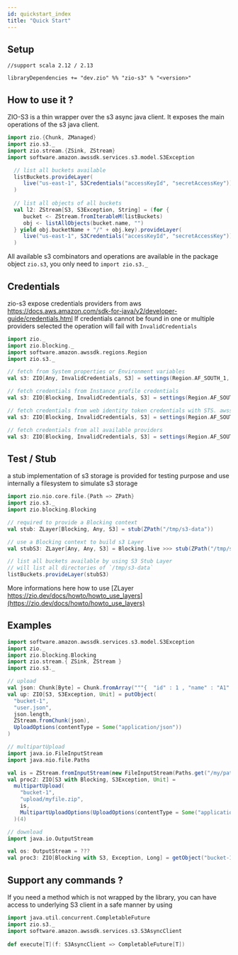 ```yaml
---
id: quickstart_index
title: "Quick Start"
---
```


Setup
-----

```
//support scala 2.12 / 2.13

libraryDependencies += "dev.zio" %% "zio-s3" % "<version>"
```

How to use it ?
---------------

ZIO-S3 is a thin wrapper over the s3 async java client. It exposes the main operations of the s3 java client.


```scala
import zio.{Chunk, ZManaged}
import zio.s3._
import zio.stream.{ZSink, ZStream}
import software.amazon.awssdk.services.s3.model.S3Exception

  // list all buckets available  
  listBuckets.provideLayer(
     live("us-east-1", S3Credentials("accessKeyId", "secretAccessKey"))
  )
  
  // list all objects of all buckets
  val l2: ZStream[S3, S3Exception, String] = (for {
     bucket <- ZStream.fromIterableM(listBuckets) 
     obj <- listAllObjects(bucket.name, "")
  } yield obj.bucketName + "/" + obj.key).provideLayer(
     live("us-east-1", S3Credentials("accessKeyId", "secretAccessKey"))
  )  
```

All available s3 combinators and operations are available in the package object `zio.s3`, you only need to `import zio.s3._`


Credentials
-----------

zio-s3 expose credentials providers from aws https://docs.aws.amazon.com/sdk-for-java/v2/developer-guide/credentials.html
If credentials cannot be found in one or multiple providers selected the operation will fail with `InvalidCredentials`

```scala
import zio._
import zio.blocking._
import software.amazon.awssdk.regions.Region
import zio.s3._

// fetch from System properties or Environment variables
val s3: ZIO[Any, InvalidCredentials, S3] = settings(Region.AF_SOUTH_1, S3Credentials.fromSystem <> S3Credentials.fromEnv) >>> live    

// fetch credentials from Instance profile credentials 
val s3: ZIO[Blocking, InvalidCredentials, S3] = settings(Region.AF_SOUTH_1, S3Credentials.fromInstanceProfile) >>> live  

// fetch credentials from web identity token credentials with STS. awssdk sts module required to be on classpath
val s3: ZIO[Blocking, InvalidCredentials, S3] = settings(Region.AF_SOUTH_1, S3Credentials.fromWebIdentity) >>> live

// fetch credentials from all available providers 
val s3: ZIO[Blocking, InvalidCredentials, S3] = settings(Region.AF_SOUTH_1, S3Credentials.fromAll) >>> live
```

Test / Stub
-----------

a stub implementation of s3 storage is provided for testing purpose and use internally a filesystem to simulate s3 storage

```scala
import zio.nio.core.file.{Path => ZPath}
import zio.s3._
import zio.blocking.Blocking

// required to provide a Blocking context
val stub: ZLayer[Blocking, Any, S3] = stub(ZPath("/tmp/s3-data")) 

// use a Blocking context to build s3 Layer
val stubS3: ZLayer[Any, Any, S3] = Blocking.live >>> stub(ZPath("/tmp/s3-data"))

// list all buckets available by using S3 Stub Layer 
// will list all directories of `/tmp/s3-data`
listBuckets.provideLayer(stubS3) 
```

More informations here how to use [ZLayer https://zio.dev/docs/howto/howto_use_layers](https://zio.dev/docs/howto/howto_use_layers)


Examples
--------

```scala
import software.amazon.awssdk.services.s3.model.S3Exception
import zio._
import zio.blocking.Blocking
import zio.stream.{ ZSink, ZStream }
import zio.s3._

// upload
val json: Chunk[Byte] = Chunk.fromArray("""{  "id" : 1 , "name" : "A1" }""".getBytes)
val up: ZIO[S3, S3Exception, Unit] = putObject(
  "bucket-1",
  "user.json",
  json.length,
  ZStream.fromChunk(json),
  UploadOptions(contentType = Some("application/json"))
)

// multipartUpload 
import java.io.FileInputStream
import java.nio.file.Paths

val is = ZStream.fromInputStream(new FileInputStream(Paths.get("/my/path/to/myfile.zip").toFile))
val proc2: ZIO[S3 with Blocking, S3Exception, Unit] =
  multipartUpload(
    "bucket-1",
    "upload/myfile.zip",
    is,
    MultipartUploadOptions(UploadOptions(contentType = Some("application/zip")))
  )(4)

// download
import java.io.OutputStream

val os: OutputStream = ???
val proc3: ZIO[Blocking with S3, Exception, Long] = getObject("bucket-1", "upload/myfile.zip").run(ZSink.fromOutputStream(os))
```

Support any commands ?
---

If you need a method which is not wrapped by the library, you can have access to underlying S3 client in a safe manner by using

```scala
import java.util.concurrent.CompletableFuture
import zio.s3._
import software.amazon.awssdk.services.s3.S3AsyncClient
 
def execute[T](f: S3AsyncClient => CompletableFuture[T]) 
```
